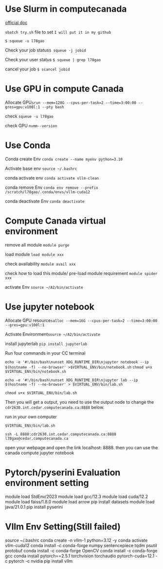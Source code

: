 # Use Slurm in computecanada

[official doc](https://docs.alliancecan.ca/wiki/Running_jobs)

`sbatch try.sh` file to set `I will put it in my github`

`$ squeue -u l78gao`

Check your job status`$ squeue -j jobid`

Check your user status `$ squeue | grep l78gao`

cancel your job `$ scancel jobid`

# Use GPU in compute Canada

Allocate GPU`srun --mem=128G --cpus-per-task=2 --time=3:00:00 --gres=gpu:v100l:1 --pty bash`

check `squeue -u l78gao`

check GPU `nvmm--version`

# Use Conda

Conda create Env `conda create --name myenv python=3.10`

Activate base env `source ~/.bashrc`

conda activate env `conda activate vllm-clean`

conda remove Env `conda env remove --prefix /scratch/l78gao/.conda/envs/vllm-cuda12`

conda deactivate Env `conda deactivate`



# Compute Canada virtual environment

remove all module `module purge`

load module `load module xxx`

check availability `module avail xxx`

check how to load this module/ pre-load module requirement `module spider xxx`

activate Env `source ~/A2/bin/activate`



# Use jupyter notebook

Allocate GPU resource`salloc --mem=16G --cpus-per-task=2 --time=3:00:00 --gres=gpu:v100l:1`

Activate Environment`source ~/A2/bin/activate`

install jupyterlab  `pip install jupyterlab`

Run four commands in your CC terminal

`echo -e '#!/bin/bash\nunset XDG_RUNTIME_DIR\njupyter notebook --ip $(hostname -f) --no-browser' >$VIRTUAL_ENV/bin/notebook.sh`
`chmod u+x $VIRTUAL_ENV/bin/notebook.sh`

`echo -e '#!/bin/bash\nunset XDG_RUNTIME_DIR\njupyter lab --ip $(hostname -f) --no-browser' > $VIRTUAL_ENV/bin/lab.sh`

`chmod u+x $VIRTUAL_ENV/bin/lab.sh`

Then you will get a output, you need to use the output node to change the `cdr2630.int.cedar.computecanada.ca:8888` below.

run in your own computer

`$VIRTUAL_ENV/bin/lab.sh`

`ssh -L 8888:cdr2630.int.cedar.computecanada.ca:8888 l78gao@cedar.computecanada.ca`

open your webpage and open the link localhost: 8888. then you can use the canada compute jupyter notebook



# Pytorch/pyserini Evaluation environment setting

module load StdEnv/2023
module load gcc/12.3
module load cuda/12.2
module load faiss/1.8.0
module load arrow
pip install datasets
module load java/21.0.1
pip install pyserini



# Vllm Env Setting(Still failed)

source ~/.bashrc
conda create -n vllm-1 python=3.12 -y
conda activate vllm-cuda12
conda install -c conda-forge numpy sentencepiece tqdm psutil protobuf
conda install -c conda-forge OpenCV
conda install -c conda-forge gcc
conda install pytorch==2.5.1 torchvision torchaudio pytorch-cuda=12.1 -c pytorch -c nvidia
 pip install vllm 